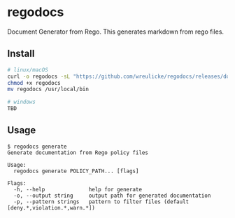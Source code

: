 # regodocs

Document Generator from Rego. 
This generates markdown from rego files.

## Install

```bash
# linux/macOS
curl -o regodocs -sL "https://github.com/wreulicke/regodocs/releases/download/v0.0.1/regodocs_0.0.1_$(uname -s | tr "[:upper:]" "[:lower:]")_$(uname -m)"
chmod +x regodocs
mv regodocs /usr/local/bin

# windows
TBD
```

## Usage

```
$ regodocs generate
Generate documentation from Rego policy files

Usage:
  regodocs generate POLICY_PATH... [flags]

Flags:
  -h, --help              help for generate
  -o, --output string     output path for generated documentation
  -p, --pattern strings   pattern to filter files (default [deny.*,violation.*,warn.*])
```